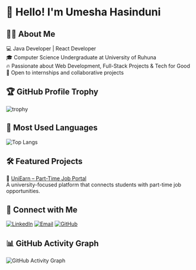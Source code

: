 # 👋 Hello! I'm Umesha Hasinduni

## 👩‍💻 About Me  
💻 Java Developer | React Developer   
🎓 Computer Science Undergraduate at University of Ruhuna  
🔥 Passionate about Web Development, Full-Stack Projects & Tech for Good   
🚀 Open to internships and collaborative projects  

## 🏆 GitHub Profile Trophy  
![trophy](https://github-profile-trophy.vercel.app/?username=Hasinduni&theme=gruvbox)

## 🚀 Most Used Languages  
![Top Langs](https://github-readme-stats.vercel.app/api/top-langs/?username=Hasinduni&layout=compact&theme=tokyonight)

## 🛠️ Featured Projects

🔹 [UniEarn – Part-Time Job Portal](https://github.com/ayeshpemal/UniEarn-Backend-)  
A university-focused platform that connects students with part-time job opportunities.  

## 💬 Connect with Me

[![LinkedIn](https://img.shields.io/badge/LinkedIn-blue?logo=linkedin&style=for-the-badge)](https://www.linkedin.com/in/hasinduni)
[![Email](https://img.shields.io/badge/Email-D14836?style=for-the-badge&logo=gmail&logoColor=white)](mailto:umeshahasinduni9@gmail.com)
[![GitHub](https://img.shields.io/badge/GitHub-black?logo=github&style=for-the-badge)](https://github.com/Hasinduni)


## 📊 GitHub Activity Graph

![GitHub Activity Graph](https://github-readme-activity-graph.cyclic.app/graph?username=Hasinduni&theme=tokyo-night)



<!--
**Hasinduni/Hasinduni** is a ✨ _special_ ✨ repository because its `README.md` (this file) appears on your GitHub profile.

Here are some ideas to get you star# 👋 Hello! I'm Umesha Hasinduni

## 👩‍💻 About Me  
💻 Java Developer | React Developer   
🎓 Computer Science Undergraduate at University of Ruhuna  
🔥 Passionate about Web Development, Full-Stack Projects & Tech for Good   
🚀 Open to internships and collaborative projects  

## 🏆 GitHub Profile Trophy  
![trophy](https://github-profile-trophy.vercel.app/?username=Hasinduni&theme=gruvbox)

## 🚀 Most Used Languages  
![Top Langs](https://github-readme-stats.vercel.app/api/top-langs/?username=Hasinduni&layout=compact&theme=tokyonight)

## 💬 Connect with Me

[![LinkedIn](https://img.shields.io/badge/LinkedIn-blue?logo=linkedin&style=for-the-badge)](https://www.linkedin.com/in/hasinduni)
[![Email](https://img.shields.io/badge/Email-D14836?style=for-the-badge&logo=gmail&logoColor=white)](mailto:umeshahasinduni9@gmail.com)
[![GitHub](https://img.shields.io/badge/GitHub-black?logo=github&style=for-the-badge)](https://github.com/Hasinduni)



ted:# 👋 Hello! I'm Umesha Hasinduni

## 👩‍💻 About Me  
💻 Java Developer | React Developer   
🎓 Computer Science Undergraduate at University of Ruhuna  
🔥 Passionate about Web Development, Full-Stack Projects & Tech for Good   
🚀 Open to internships and collaborative projects  

## 🏆 GitHub Profile Trophy  
![trophy](https://github-profile-trophy.vercel.app/?username=Hasinduni&theme=gruvbox)

## 🚀 Most Used Languages  
![Top Langs](https://github-readme-stats.vercel.app/api/top-langs/?username=Hasinduni&layout=compact&theme=tokyonight)

## 💬 Connect with Me

[![LinkedIn](https://img.shields.io/badge/LinkedIn-blue?logo=linkedin&style=for-the-badge)](https://www.linkedin.com/in/hasinduni)
[![Email](https://img.shields.io/badge/Email-D14836?style=for-the-badge&logo=gmail&logoColor=white)](mailto:umeshahasinduni9@gmail.com)
[![GitHub](https://img.shields.io/badge/GitHub-black?logo=github&style=for-the-badge)](https://github.com/Hasinduni)





- 🔭 I’m currently working on- 👯 I’m looking to collaborate on ...
- 🤔 I’m looking for help with ...
- 💬 Ask me about ...
- 📫 How to reach me: ...
- 😄 Pronouns: ...
- ⚡ Fun fact: ...
-->
